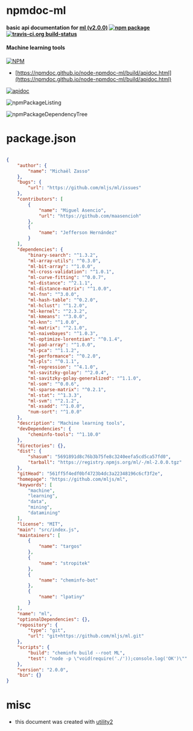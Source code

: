 # npmdoc-ml

#### basic api documentation for  [ml (v2.0.0)](https://github.com/mljs/ml)  [![npm package](https://img.shields.io/npm/v/npmdoc-ml.svg?style=flat-square)](https://www.npmjs.org/package/npmdoc-ml) [![travis-ci.org build-status](https://api.travis-ci.org/npmdoc/node-npmdoc-ml.svg)](https://travis-ci.org/npmdoc/node-npmdoc-ml)

#### Machine learning tools

[![NPM](https://nodei.co/npm/ml.png?downloads=true&downloadRank=true&stars=true)](https://www.npmjs.com/package/ml)

- [https://npmdoc.github.io/node-npmdoc-ml/build/apidoc.html](https://npmdoc.github.io/node-npmdoc-ml/build/apidoc.html)

[![apidoc](https://npmdoc.github.io/node-npmdoc-ml/build/screenCapture.buildCi.browser.%252Ftmp%252Fbuild%252Fapidoc.html.png)](https://npmdoc.github.io/node-npmdoc-ml/build/apidoc.html)

![npmPackageListing](https://npmdoc.github.io/node-npmdoc-ml/build/screenCapture.npmPackageListing.svg)

![npmPackageDependencyTree](https://npmdoc.github.io/node-npmdoc-ml/build/screenCapture.npmPackageDependencyTree.svg)



# package.json

```json

{
    "author": {
        "name": "Michaël Zasso"
    },
    "bugs": {
        "url": "https://github.com/mljs/ml/issues"
    },
    "contributors": [
        {
            "name": "Miguel Asencio",
            "url": "https://github.com/maasencioh"
        },
        {
            "name": "Jefferson Hernández"
        }
    ],
    "dependencies": {
        "binary-search": "^1.3.2",
        "ml-array-utils": "^0.3.0",
        "ml-bit-array": "^1.0.0",
        "ml-cross-validation": "^1.0.1",
        "ml-curve-fitting": "^0.0.7",
        "ml-distance": "^2.1.1",
        "ml-distance-matrix": "^1.0.0",
        "ml-fnn": "^3.0.0",
        "ml-hash-table": "^0.2.0",
        "ml-hclust": "^1.2.0",
        "ml-kernel": "^2.3.2",
        "ml-kmeans": "^3.0.0",
        "ml-knn": "^1.0.0",
        "ml-matrix": "^2.1.0",
        "ml-naivebayes": "^1.0.3",
        "ml-optimize-lorentzian": "^0.1.4",
        "ml-pad-array": "^1.0.0",
        "ml-pca": "^1.1.2",
        "ml-performance": "^0.2.0",
        "ml-pls": "^0.1.1",
        "ml-regression": "^4.1.0",
        "ml-savitzky-golay": "^2.0.4",
        "ml-savitzky-golay-generalized": "^1.1.0",
        "ml-som": "^0.0.6",
        "ml-sparse-matrix": "^0.2.1",
        "ml-stat": "^1.3.3",
        "ml-svm": "^2.1.2",
        "ml-xsadd": "^1.0.0",
        "num-sort": "^1.0.0"
    },
    "description": "Machine learning tools",
    "devDependencies": {
        "cheminfo-tools": "^1.10.0"
    },
    "directories": {},
    "dist": {
        "shasum": "5691891d8c76b3b75fe8c3240eefa5cd5ca57fd0",
        "tarball": "https://registry.npmjs.org/ml/-/ml-2.0.0.tgz"
    },
    "gitHead": "561ff5f4edf0bf4723b4dc3a22348196c6cf3f2e",
    "homepage": "https://github.com/mljs/ml",
    "keywords": [
        "machine",
        "learning",
        "data",
        "mining",
        "datamining"
    ],
    "license": "MIT",
    "main": "src/index.js",
    "maintainers": [
        {
            "name": "targos"
        },
        {
            "name": "stropitek"
        },
        {
            "name": "cheminfo-bot"
        },
        {
            "name": "lpatiny"
        }
    ],
    "name": "ml",
    "optionalDependencies": {},
    "repository": {
        "type": "git",
        "url": "git+https://github.com/mljs/ml.git"
    },
    "scripts": {
        "build": "cheminfo build --root ML",
        "test": "node -p \"void(require('./'));console.log('OK')\""
    },
    "version": "2.0.0",
    "bin": {}
}
```



# misc
- this document was created with [utility2](https://github.com/kaizhu256/node-utility2)
